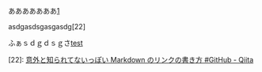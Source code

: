 あああああああ[1]

asdgasdsgasgasdg[22]

ふぁｓｄｇｄｓｇさ[test]

[1]: 補足したい内容

[22]: [意外と知られてないっぽい Markdown のリンクの書き方 #GitHub - Qiita](https://qiita.com/h1na/items/d305d49b5a27e92d132a)

[test]: dfgasdgfasdfasdf
